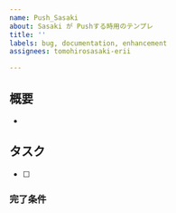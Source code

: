 ```yaml
---
name: Push_Sasaki
about: Sasaki が Pushする時用のテンプレ
title: ''
labels: bug, documentation, enhancement
assignees: tomohirosasaki-erii

---
```


## 概要

- 

## タスク

- [ ]

### 完了条件


